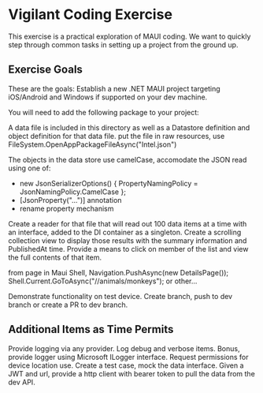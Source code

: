 # Vigilant Coding Exercise
This exercise is a practical exploration of MAUI coding.
We want to quickly step through common tasks in setting up a project from the ground up.

## Exercise Goals
These are the goals:
Establish a new .NET MAUI project targeting iOS/Android and Windows if supported on your dev machine.

You will need to add the following package to your project: 
		<PackageReference Include="GeoJSON.Text" Version="1.1.0" />
  
A data file is included in this directory as well as a Datastore definition and object definition for that data file.
put the file in raw resources, use FileSystem.OpenAppPackageFileAsync("Intel.json")

The objects in the data store use camelCase, accomodate the JSON read using one of:
  * new JsonSerializerOptions()
        {
            PropertyNamingPolicy = JsonNamingPolicy.CamelCase
        };
  * [JsonProperty("...")] annotation
  * rename property
mechanism

Create a reader for that file that will read out 100 data items at a time with an interface, added to the DI container as a singleton.
Create a scrolling collection view to display those results with the summary information and PublishedAt time.
Provide a means to click on member of the list and view the full contents of that item.

from page in Maui Shell, Navigation.PushAsync(new DetailsPage());
Shell.Current.GoToAsync("//animals/monkeys");
or other...

Demonstrate functionality on test device.
Create branch, push to dev branch or create a PR to dev branch.

## Additional Items as Time Permits
Provide logging via any provider.  Log debug and verbose items.  Bonus, provide logger using Microsoft ILogger<X> interface.
Request permissions for device location use.
Create a test case, mock the data interface.
Given a JWT and url, provide a http client with bearer token to pull the data from the dev API.

